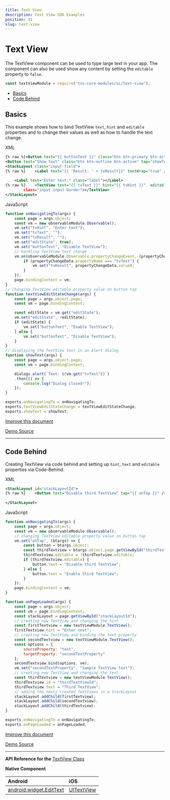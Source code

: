 ```yaml
---
title: Text View
description: Text View SDK Examples
position: 41
slug: text-view
---
```


# Text View

The TextView component can be used to type large text in your app. The component can also be used show any content by setting the `editable` property to `false`.

```JavaScript
const textViewModule = require("tns-core-modules/ui/text-view");
```

* [Basics](#basics)
* [Code Behind](#code-behind)


## Basics

This example shows how to bind TextView `text`, `hint` and `editable` properties and to change their values as well as how to handle the text change.

XML
```XML
{% raw %}<Button text="{{ buttonText }}" class="btn btn-primary btn-active" tap="textViewEditStateChange"></Button>{% endraw %}
<Button text="Show text" class="btn btn-outline btn-active" tap="showText"></Button>
<StackLayout class="input-field">
{% raw %}    <Label text="{{ 'Result: ' + tvResult}}" textWrap="true" />{% endraw %}
            
    <Label text="Enter text:" class="label"></Label>
{% raw %}    <TextView text="{{ tvText }}" hint="{{ tvHint }}"  editable="{{ editState }}"{% endraw %}
        class="input input-border"></TextView>
</StackLayout>
```

JavaScript
```JavaScript
function onNavigatingTo(args) {
    const page = args.object;
    const vm = new observableModule.Observable();
    vm.set("tvHint", "Enter text");
    vm.set("tvText", "");
    vm.set("tvResult", "");
    vm.set("editState", true);
    vm.set("buttonText", "Disable TextView");
    // handling TextView text change
    vm.on(observableModule.Observable.propertyChangeEvent, (propertyChangeData) => {
        if (propertyChangeData.propertyName === "tvText") {
            vm.set("tvResult", propertyChangeData.value);
        }
    });
    page.bindingContext = vm;
}
// changing TextView editable property value on button tap
function textViewEditStateChange(args) {
    const page = args.object.page;
    const vm = page.bindingContext;

    const editState = vm.get("editState");
    vm.set("editState", !editState);
    if (editState) {
        vm.set("buttonText", "Enable TextView");
    } else {
        vm.set("buttonText", "Disable TextView");
    }
}
// displaying the TextView text in an Alert dialog
function showText(args) {
    const page = args.object.page;
    const vm = page.bindingContext;

    dialogs.alert(`Text: ${vm.get("tvText")}`)
    .then(() => {
        console.log("Dialog closed!");
    });
}

exports.onNavigatingTo = onNavigatingTo;
exports.textViewEditStateChange = textViewEditStateChange;
exports.showText = showText;
```

[Improve this document](undefined/edit/master/app/ui/text-view/basics/article.md)

[Demo Source](undefined/edit/master/app/ui/text-view/basics)

---

## Code Behind

Creating TextView via code behind and setting up `hint`, `text` and `editable` properties via Code-Behind.

XML
```XML
<StackLayout id="stackLayoutId">
{% raw %}    <Button text="Disable third TextView" tap="{{ onTap }}" />{% endraw %}
        
</StackLayout>
```

JavaScript
```JavaScript
function onNavigatingTo(args) {
    const page = args.object;
    const vm = new observableModule.Observable();
    // changing TextView editable property value on button tap
    vm.set("onTap", (btargs) => {
        const button = btargs.object;
        const thirdTextview = btargs.object.page.getViewById("thirdTextViewId");
        thirdTextview.editable = !thirdTextview.editable;
        if (thirdTextview.editable) {
            button.text = "Disable third TextView";
        } else {
            button.text = "Enable third TextView";
        }
    });
    page.bindingContext = vm;
}

function onPageLoaded(args) {
    const page = args.object;
    const vm = page.bindingContext;
    const stackLayout = page.getViewById("stackLayoutId");
    // creating new TextView and changing the hint
    const firstTextview = new textViewModule.TextView();
    firstTextview.hint = "Enter text";
    // creating new TextView and binding the text property
    const secondTextview = new textViewModule.TextView();
    const options = {
        sourceProperty: "text",
        targetProperty: "secondTextProperty"
    };
    secondTextview.bind(options, vm);
    vm.set("secondTextProperty", "Sample TextView text");
    // creating new TextView and changing the text
    const thirdTextview = new textViewModule.TextView();
    thirdTextview.id = "thirdTextViewId";
    thirdTextview.text = "Third TextView";
    // adding the newly created TextViews in a StackLayout
    stackLayout.addChild(firstTextview);
    stackLayout.addChild(secondTextview);
    stackLayout.addChild(thirdTextview);
}

exports.onNavigatingTo = onNavigatingTo;
exports.onPageLoaded = onPageLoaded;
```

[Improve this document](undefined/edit/master/app/ui/text-view/code-behind/article.md)

[Demo Source](undefined/edit/master/app/ui/text-view/code-behind)

---


**API Reference for the** [TextView Class](http://docs.nativescript.org/api-reference/modules/_ui_text_view_.html)

**Native Component**

| Android               | iOS      |
|:----------------------|:---------|
| [android.widget.EditText](http://developer.android.com/reference/android/widget/EditText.html) | [UITextView](https://developer.apple.com/library/ios/documentation/UIKit/Reference/UITextView_Class/) |


